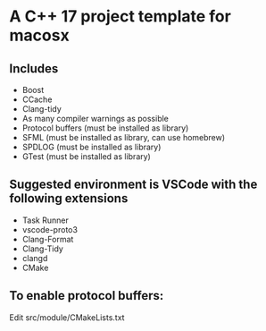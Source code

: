 # A C++ 17 project template for macosx

## Includes

- Boost
- CCache
- Clang-tidy
- As many compiler warnings as possible
- Protocol buffers (must be installed as library)
- SFML (must be installed as library, can use homebrew)
- SPDLOG (must be installed as library)
- GTest (must be installed as library)

## Suggested environment is VSCode with the following extensions

- Task Runner
- vscode-proto3
- Clang-Format
- Clang-Tidy
- clangd
- CMake

## To enable protocol buffers:

Edit src/module/CMakeLists.txt
